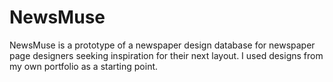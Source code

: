 # NewsMuse

NewsMuse is a prototype of a newspaper design database for newspaper page designers seeking inspiration for their next layout. I used designs from my own portfolio as a starting point.
